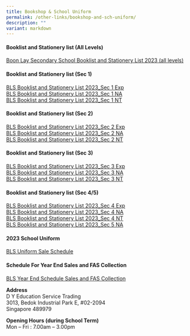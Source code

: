 ```yaml
---
title: Bookshop & School Uniform
permalink: /other-links/bookshop-and-sch-uniform/
description: ""
variant: markdown
---
```

#### **Booklist and Stationery list (All Levels)**
[Boon Lay Secondary School Booklist and Stationery List 2023 (all levels)](/files/booksnschuniform.pdf)

#### **Booklist and Stationery list (Sec 1)**
[BLS Booklist and Stationery List 2023_Sec 1 Exp](/files/sec1e.pdf)<br>
[BLS Booklist and Stationery List 2023_Sec 1 NA](/files/sec1na.pdf)<br>
[BLS Booklist and Stationery List 2023_Sec 1 NT](/files/sec1nt.pdf)

#### **Booklist and Stationery list (Sec 2)**
[BLS Booklist and Stationery List 2023_Sec 2 Exp](/files/sec2e.pdf)<br>
[BLS Booklist and Stationery List 2023_Sec 2 NA](/files/sec2na.pdf)<br>
[BLS Booklist and Stationery List 2023_Sec 2 NT](/files/sec2nt.pdf)

#### **Booklist and Stationery list (Sec 3)**
[BLS Booklist and Stationery List 2023_Sec 3 Exp](/files/sec3e.pdf)<br>
[BLS Booklist and Stationery List 2023_Sec 3 NA](/files/sec3na.pdf)<br>
[BLS Booklist and Stationery List 2023_Sec 3 NT](/files/sec3nt.pdf)

#### **Booklist and Stationery list (Sec 4/5)**
[BLS Booklist and Stationery List 2023_Sec 4 Exp](/files/sec4e.pdf)<br>
[BLS Booklist and Stationery List 2023_Sec 4 NA](/files/sec4na.pdf)<br>
[BLS Booklist and Stationery List 2023_Sec 4 NT](/files/sec4nt.pdf)<br>
[BLS Booklist and Stationery List 2023_Sec 5 NA](/files/sec4na.pdf)

#### **2023 School Uniform**
[BLS Uniform Sale Schedule](/files/BLSS___2023_Year_End_Sale_CF_Shanghai.pdf)

#### **Schedule For Year End Sales and FAS Collection**
[BLS Year End Schedule Sales and FAS Collection](/files/BLS_Year_End_Schedule_for_Sales_and_FAS_collection_of_Textbooks_and_Uniform__2023_.pdf)

**Address**<br>
D Y Education Service Trading<br>
3013, Bedok Industrial Park E, #02-2094<br>
Singapore 489979

**Opening Hours (during School Term)**<br>
Mon – Fri : 7.00am – 3.00pm